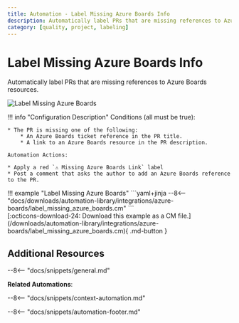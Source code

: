 ```yaml
---
title: Automation - Label Missing Azure Boards Info
description: Automatically label PRs that are missing references to Azure Boards resources.
category: [quality, project, labeling]
---
```

# Label Missing Azure Boards Info
<!-- --8<-- [start:example]-->
Automatically label PRs that are missing references to Azure Boards resources.

![Label Missing Azure Boards](/automations/label-missing-project-tracker/label-missing-project-tracker.png)

!!! info "Configuration Description"
    Conditions (all must be true):

    * The PR is missing one of the following:
        * An Azure Boards ticket reference in the PR title.
        * A link to an Azure Boards resource in the PR description.

    Automation Actions:

    * Apply a red `⚠️ Missing Azure Boards Link` label
    * Post a comment that asks the author to add an Azure Boards reference to the PR.

<div class="automationExample" markdown="1">
!!! example "Label Missing Azure Boards"
    ```yaml+jinja
    --8<-- "docs/downloads/automation-library/integrations/azure-boards/label_missing_azure_boards.cm"
    ```
    <div class="result" markdown>
      <span>
      [:octicons-download-24: Download this example as a CM file.](/downloads/automation-library/integrations/azure-boards/label_missing_azure_boards.cm){ .md-button }
      </span>
    </div>
</div>
<!-- --8<-- [end:example]-->

## Additional Resources

--8<-- "docs/snippets/general.md"

**Related Automations**:

--8<-- "docs/snippets/context-automation.md"

--8<-- "docs/snippets/automation-footer.md"
